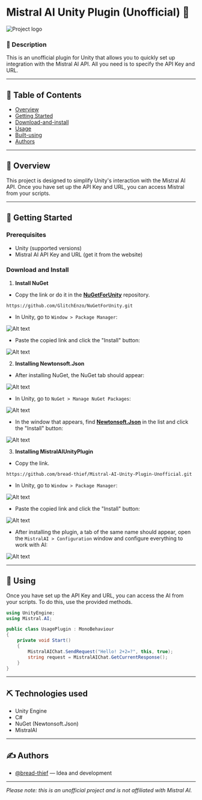 # Mistral AI Unity Plugin (Unofficial) 🌟

![Project logo](https://i.ibb.co/jPdH5KDD/Banner.png)

### 📰 Description
This is an unofficial plugin for Unity that allows you to quickly set up integration with the Mistral AI API. All you need is to specify the API Key and URL.

---

## 📝 Table of Contents
- [Overview](#overview)
- [Getting Started](#getting-started)
- [Download-and-install](#download-and-install)
- [Usage](#usage)
- [Built-using](#built-using)
- [Authors](#authors)

---

## 🧐 Overview <a name="overview"></a>
This project is designed to simplify Unity's interaction with the Mistral AI API. Once you have set up the API Key and URL, you can access Mistral from your scripts.

---

## 🏁 Getting Started <a name="getting-started"></a>

### Prerequisites
- Unity (supported versions)
- Mistral AI API Key and URL (get it from the website)

### Download and Install <a name="download-and-install"></a>
1. **Install NuGet**
- Copy the link or do it in the [**NuGetForUnity**](https://github.com/GlitchEnzo/NuGetForUnity) repository.
~~~
https://github.com/GlitchEnzo/NuGetForUnity.git
~~~
- In Unity, go to `Window > Package Manager`:

![Alt ​​text](https://i.ibb.co/F4Mdtz2j/1.png)

- Paste the copied link and click the "Install" button:

![Alt ​​text](https://i.ibb.co/SwyR7L0z/2.png)

2. **Installing Newtonsoft.Json**
- After installing NuGet, the NuGet tab should appear:

![Alt ​​text](https://i.ibb.co/TDh4Zppc/3.png)

- In Unity, go to `NuGet > Manage NuGet Packages`:

![Alt text](https://i.ibb.co/Xf0RRJHn/4.png)

- In the window that appears, find [**Newtonsoft.Json**](https://github.com/JamesNK/Newtonsoft.Json) in the list and click the "Install" button:

![Alt ​​text](https://i.ibb.co/yndPtkYG/5.png)

3. **Installing MistralAIUnityPlugin**
- Copy the link.
~~~
https://github.com/bread-thief/Mistral-AI-Unity-Plugin-Unofficial.git
~~~
- In Unity, go to `Window > Package Manager`:

![Alt ​​text](https://i.ibb.co/F4Mdtz2j/1.png)

- Paste the copied link and click the "Install" button:

![Alt ​​text](https://i.ibb.co/LdRFDzd0/6.png)

- After installing the plugin, a tab of the same name should appear, open the `MistralAI > Configuration` window and configure everything to work with AI:

![Alt ​​text](https://i.ibb.co/M0Mcrty/7.png)

---

## 🚀 Using <a name="usage"></a>
Once you have set up the API Key and URL, you can access the AI ​​from your scripts. To do this, use the provided methods.

```csharp
using UnityEngine;
using Mistral.AI;

public class UsagePlugin : MonoBehaviour
{ 
    private void Start() 
    { 
        MistralAIChat.SendRequest("Hello! 2+2=?", this, true); 
        string request = MistralAIChat.GetCurrentResponse(); 
    }
}
```
---

## ⛏️ Technologies used <a name="built-using"></a>
- Unity Engine
- C#
- NuGet (Newtonsoft.Json)
- MistralAI

---

## ✍️ Authors <a name="authors"></a>
- [@bread-thief](https://github.com/bread-thief) — Idea and development

---

*Please note: this is an unofficial project and is not affiliated with Mistral AI.*
